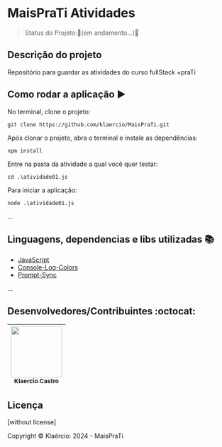 <h1>MaisPraTi Atividades</h1> 

> Status do Projeto:🚧(em andamento...)🚧

## Descrição do projeto 

<p align="justify">
   Repositório para guardar as atividades do curso fullStack +praTi
</p>


## Como rodar a aplicação :arrow_forward:

No terminal, clone o projeto: 

```
git clone https://github.com/klaercio/MaisPraTi.git
```
Após clonar o projeto, abra o terminal e instale as dependências:

```
npm install
```
Entre na pasta da atividade a qual você quer testar:

```
cd .\atividade01.js
```
Para iniciar a aplicação:

```
node .\atividade01.js
```

... 

## Linguagens, dependencias e libs utilizadas :books:

- [JavaScript](https://developer.mozilla.org/pt-BR/docs/Web/JavaScript)
- [Console-Log-Colors](https://www.npmjs.com/package/console-log-colors)
- [Prompt-Sync](https://www.npmjs.com/package/prompt-sync)

...

## Desenvolvedores/Contribuintes :octocat:

| [<img src="https://github.com/klaercio.png" width=115><br><sub>Klaercio Castro</sub>](https://github.com/Diana-ops) |  
| :---:

## Licença 

[without license]

Copyright ©️ Klaércio: 2024 - MaisPraTi
